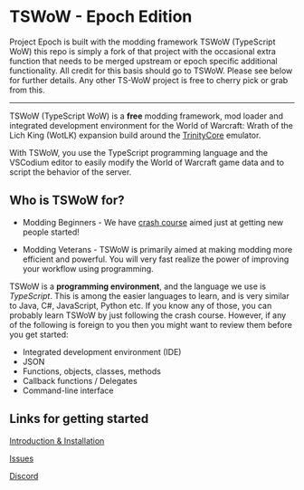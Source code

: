 # TSWoW - Epoch Edition

Project Epoch is built with the modding framework TSWoW (TypeScript WoW) this repo is simply a fork of that project with the occasional extra function that needs to be merged upstream or epoch specific additional functionality. All credit for this basis should go to TSWoW. Please see below for further details. Any other TS-WoW project is free to cherry pick or grab from this.

-----------------------------

TSWoW (TypeScript WoW) is a **free** modding framework, mod loader and integrated development environment for the World of Warcraft: Wrath of the Lich King (WotLK) expansion build around the [TrinityCore](https://github.com/trinitycore/trinitycore) emulator.

With TSWoW, you use the TypeScript programming language and the VSCodium editor to easily modify the World of Warcraft game data and to script the behavior of the server.

## Who is TSWoW for?

- Modding Beginners - We have [crash course](https://tswow.github.io/tswow-wiki/) aimed just at getting new people started!

- Modding Veterans - TSWoW is primarily aimed at making modding more efficient and powerful. You will very fast realize the power of improving your workflow using programming.

TSWoW is a **programming environment**, and the language we use is _TypeScript_. This is among the easier languages to learn, and is very similar to Java, C#, JavaScript, Python etc. If you know any of those, you can probably learn TSWoW by just following the crash course. However, if any of the following is foreign to you then you might want to review them before you get started:

- Integrated development environment (IDE)
- JSON
- Functions, objects, classes, methods
- Callback functions / Delegates
- Command-line interface

## Links for getting started

[Introduction & Installation](https://tswow.github.io/tswow-wiki/)

[Issues](https://github.com/tswow/tswow/issues)

[Discord](https://discord.gg/M89n6TZh9x)
